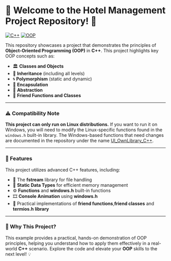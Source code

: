 # 🎉 Welcome to the Hotel Management Project Repository! 🚀

[![C++](https://img.shields.io/badge/Language-C++-blue.svg)](https://en.wikipedia.org/wiki/C%2B%2B) [![OOP](https://img.shields.io/badge/Concepts-OOP-blueviolet.svg)](https://en.wikipedia.org/wiki/Object-oriented_programming)

This repository showcases a project that demonstrates the principles of **Object-Oriented Programming (OOP)** in **C++**. This project highlights key OOP concepts such as:

- 🏛️ **Classes and Objects**
- 🔄 **Inheritance** (including all levels)
- 🌀 **Polymorphism** (static and dynamic)
- 🔐 **Encapsulation**
- 🎨 **Abstraction**
- 🤝 **Friend Functions and Classes**

---

### ⚠️ Compatibility Note

**This project can only run on Linux distributions.** If you want to run it on Windows, you will need to modify the Linux-specific functions found in the `windows.h` built-in library. The Windows-based functions that need changes are documented in the repository under the name [UI_OwnLibrary_C++](https://github.com/Haseebi-khan/Object-oriented-programming-in-C-Plus-Plus/tree/main/UI_OwnLibrary_C%2B%2B/UI_OwnLibrary_C%2B%2B).

---

### 🚀 Features

This project utilizes advanced C++ features, including:

- 📂 The **fstream** library for file handling
- 🔢 **Static Data Types** for efficient memory management
- ⚙️ **Functions** and **windows.h** built-in functions
- 🎞️ **Console Animation** using **windows.h**
- 🤝 Practical implementations of **friend functions**,**friend classes** and **termios.h library**

---

### 🌟 Why This Project?

This example provides a practical, hands-on demonstration of OOP principles, helping you understand how to apply them effectively in a real-world **C++** scenario. Explore the code and elevate your **OOP** skills to the next level! 💡
